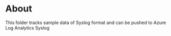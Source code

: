 # About
This folder tracks sample data of Syslog format and can be pushed to Azure Log Analytics Syslog
